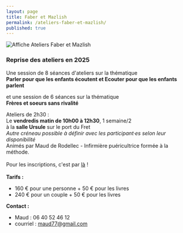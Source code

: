 ```yaml
---
layout: page
title: Faber et Mazlish
permalink: /ateliers-faber-et-mazlish/
published: true
---
```

<img class="fit-picture" src="../../../assets/img/affiche-faber-mazlish-maud.jpg"
     alt="Affiche Ateliers Faber et Mazlish">

### **Reprise des ateliers en 2025**

Une session de 8 séances d'ateliers sur la thématique 
<br>**Parler pour que les enfants écoutent et Ecouter pour que les enfants parlent**

et une session de 6 séances sur la thématique
<br>**Frères et soeurs sans rivalité**
 
Ateliers de 2h30 :  
Le **vendredis matin de 10h00 à 12h30**, 1 semaine/2<br>
à la **salle Ursule** sur le port du Fret<br>
*Autre créneau possible à définir avec les participant·es selon leur disponibilité*<br>
Animés par Maud de Rodellec - Infirmière puéricultrice formée à la méthode.
<br>
<br>
Pour les inscriptions, c'est par [là](https://www.helloasso.com/associations/c-est-coaca-c-est-de-la-culture-d-ocytocine-pour-accorder-le-coeur-et-les-actes/evenements/ateliers-faber-et-mazlish-mardi-soir/widget-vignette) !
<br>
<br>
**Tarifs :**
- 160 € pour une personne + 50 € pour les livres
- 240 € pour un couple + 50 € pour les livres

**Contact :**
- Maud : 06 40 52 46 12
- courriel : <a href="mailto:maud77@gmail.com">maud77@gmail.com</a>

<br>
<br>
<!--<center><img class="fit-picture" src="../../../assets/img/affiche-faber-mazlish-maud.jpg" 
alt="Affiche Ateliers Faber et Mazlish - tous les jeudi matin du 9 mars au 11 mai à la Maison Ursule au Fret"></center>-->

